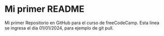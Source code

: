 # Mi primer README
Mi primer Repositorio en GitHub para el curso de freeCodeCamp.
Esta linea se ingresa el dia 01/01/2024, para ejemplo de git pull.
